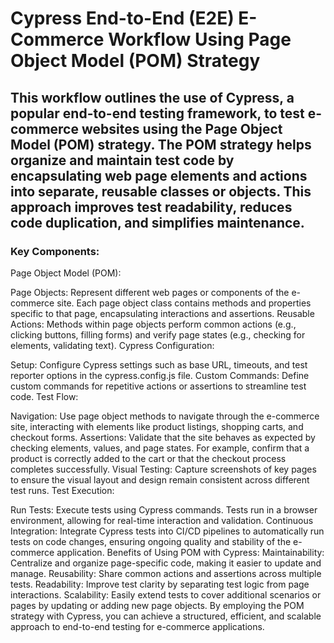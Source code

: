 # Cypress End-to-End (E2E) E-Commerce Workflow Using Page Object Model (POM) Strategy

## This workflow outlines the use of Cypress, a popular end-to-end testing framework, to test e-commerce websites using the Page Object Model (POM) strategy. The POM strategy helps organize and maintain test code by encapsulating web page elements and actions into separate, reusable classes or objects. This approach improves test readability, reduces code duplication, and simplifies maintenance.

### Key Components:
Page Object Model (POM):

Page Objects: Represent different web pages or components of the e-commerce site. Each page object class contains methods and properties specific to that page, encapsulating interactions and assertions.
Reusable Actions: Methods within page objects perform common actions (e.g., clicking buttons, filling forms) and verify page states (e.g., checking for elements, validating text).
Cypress Configuration:

Setup: Configure Cypress settings such as base URL, timeouts, and test reporter options in the cypress.config.js file.
Custom Commands: Define custom commands for repetitive actions or assertions to streamline test code.
Test Flow:

Navigation: Use page object methods to navigate through the e-commerce site, interacting with elements like product listings, shopping carts, and checkout forms.
Assertions: Validate that the site behaves as expected by checking elements, values, and page states. For example, confirm that a product is correctly added to the cart or that the checkout process completes successfully.
Visual Testing: Capture screenshots of key pages to ensure the visual layout and design remain consistent across different test runs.
Test Execution:

Run Tests: Execute tests using Cypress commands. Tests run in a browser environment, allowing for real-time interaction and validation.
Continuous Integration: Integrate Cypress tests into CI/CD pipelines to automatically run tests on code changes, ensuring ongoing quality and stability of the e-commerce application.
Benefits of Using POM with Cypress:
Maintainability: Centralize and organize page-specific code, making it easier to update and manage.
Reusability: Share common actions and assertions across multiple tests.
Readability: Improve test clarity by separating test logic from page interactions.
Scalability: Easily extend tests to cover additional scenarios or pages by updating or adding new page objects.
By employing the POM strategy with Cypress, you can achieve a structured, efficient, and scalable approach to end-to-end testing for e-commerce applications.

